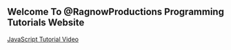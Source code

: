 ## Welcome To @RagnowProductions Programming Tutorials Website

[JavaScript Tutorial Video](assets/js-tutorial-kinemaster.mp4)
